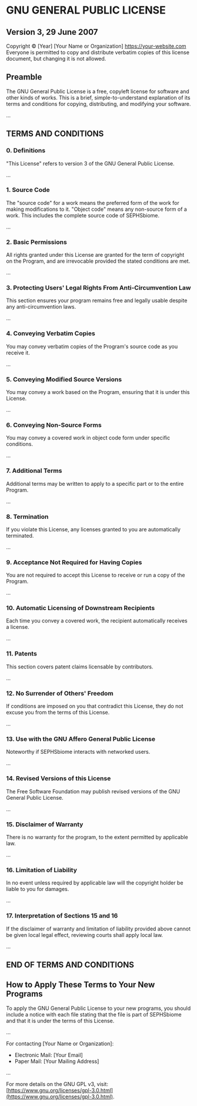 # GNU GENERAL PUBLIC LICENSE
## Version 3, 29 June 2007

Copyright © [Year] [Your Name or Organization]
<https://your-website.com>
Everyone is permitted to copy and distribute verbatim copies of this license document, but changing it is not allowed.

## Preamble

The GNU General Public License is a free, copyleft license for software and other kinds of works. This is a brief, simple-to-understand explanation of its terms and conditions for copying, distributing, and modifying your software.

...

## TERMS AND CONDITIONS

### 0. Definitions

"This License" refers to version 3 of the GNU General Public License.

...

### 1. Source Code

The "source code" for a work means the preferred form of the work for making modifications to it. "Object code" means any non-source form of a work. This includes the complete source code of SEPHSbiome.

...

### 2. Basic Permissions

All rights granted under this License are granted for the term of copyright on the Program, and are irrevocable provided the stated conditions are met.

...

### 3. Protecting Users' Legal Rights From Anti-Circumvention Law

This section ensures your program remains free and legally usable despite any anti-circumvention laws.

...

### 4. Conveying Verbatim Copies

You may convey verbatim copies of the Program's source code as you receive it.

...

### 5. Conveying Modified Source Versions

You may convey a work based on the Program, ensuring that it is under this License.

...

### 6. Conveying Non-Source Forms

You may convey a covered work in object code form under specific conditions.

...

### 7. Additional Terms

Additional terms may be written to apply to a specific part or to the entire Program.

...

### 8. Termination

If you violate this License, any licenses granted to you are automatically terminated.

...

### 9. Acceptance Not Required for Having Copies

You are not required to accept this License to receive or run a copy of the Program.

...

### 10. Automatic Licensing of Downstream Recipients

Each time you convey a covered work, the recipient automatically receives a license.

...

### 11. Patents

This section covers patent claims licensable by contributors.

...

### 12. No Surrender of Others' Freedom

If conditions are imposed on you that contradict this License, they do not excuse you from the terms of this License.

...

### 13. Use with the GNU Affero General Public License

Noteworthy if SEPHSbiome interacts with networked users.

...

### 14. Revised Versions of this License

The Free Software Foundation may publish revised versions of the GNU General Public License.

...

### 15. Disclaimer of Warranty

There is no warranty for the program, to the extent permitted by applicable law.

...

### 16. Limitation of Liability

In no event unless required by applicable law will the copyright holder be liable to you for damages.

...

### 17. Interpretation of Sections 15 and 16

If the disclaimer of warranty and limitation of liability provided above cannot be given local legal effect, reviewing courts shall apply local law.

...

## END OF TERMS AND CONDITIONS

## How to Apply These Terms to Your New Programs

To apply the GNU General Public License to your new programs, you should include a notice with each file stating that the file is part of SEPHSbiome and that it is under the terms of this License.

...

For contacting [Your Name or Organization]:
- Electronic Mail: [Your Email]
- Paper Mail: [Your Mailing Address]

...

For more details on the GNU GPL v3, visit: [https://www.gnu.org/licenses/gpl-3.0.html](https://www.gnu.org/licenses/gpl-3.0.html).

